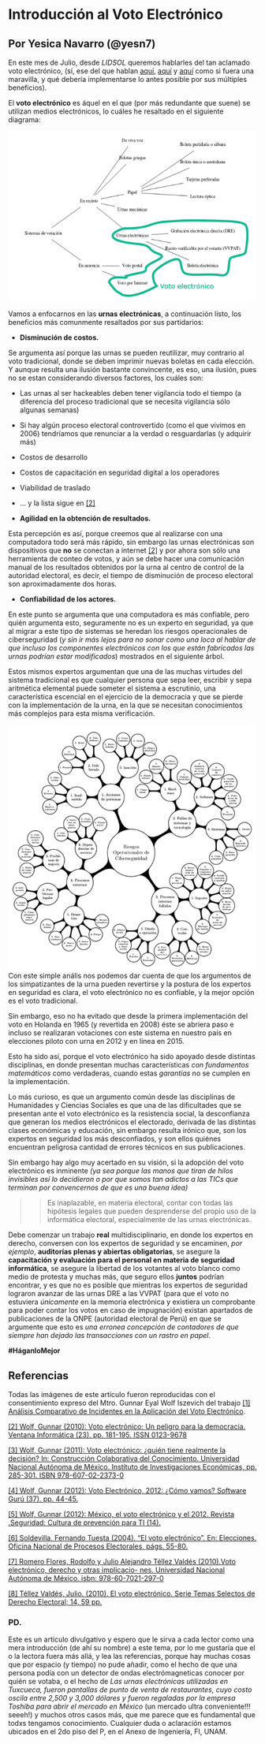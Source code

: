 # Introducción al Voto Electrónico
## Por Yesica Navarro (@yesn7)
En este mes de Julio, desde *LIDSOL* queremos hablarles del tan aclamado voto electrónico, (sí, ese del que hablan [aquí](http://www.milenio.com/opinion/julian-german-molina-carrillo/sociedad-derechos-humanos/sistema-de-votacion-electronica-o-voto-electronico), [aquí](https://expansion.mx/tecnologia/2018/06/12/voto-electronico-en-mexico-se-puede-aplicar?internal_source=PLAYLIST) y [aquí](http://www.nacion321.com/elecciones/mexico-ya-ha-votado-en-urnas-electronicas-y-aqui-la-prueba) como si fuera una maravilla, y qué debería implementarse lo antes posible por sus múltiples beneficios).

El **voto electrónico** es áquel en el que (por más redundante que suene) se utilizan medios electrónicos, lo cuáles he resaltado en el siguiente diagrama:

![Principales esquemas de votación empleadas a lo largo de la historia](material/esquemas-votacion.png "Principales esquemas de votación empleadas a lo largo de la historia")

Vamos a enfocarnos en las **urnas electrónicas**, a continuación listo, los beneficios más comunmente resaltados por sus partidarios:
- **Disminución de costos.**

Se argumenta así porque las urnas se pueden reutilizar, muy contrario al voto tradicional, donde se deben imprimir nuevas boletas en cada elección. Y aunque resulta una ilusión bastante convincente, es eso, una ilusión, pues no se estan considerando diversos factores, los cuáles son:
  - Las urnas al ser hackeables deben tener vigilancia todo el tiempo (a diferencia del proceso tradicional que se necesita vigilancia sólo algunas semanas)
  - Si hay algún proceso electoral controvertido (como el que vivimos en 2006) tendríamos que renunciar a la verdad o resguardarlas (y adquirir más)
  - Costos de desarrollo
  - Costos de capacitación en seguridad digital a los operadores
  - Viabilidad de traslado
  - ... y la lista sigue en [[2]](http://ru.iiec.unam.mx/110/)


- **Agilidad en la obtención de resultados.**

Esta percepción es así, porque creemos que al realizarse con una computadora todo será más rápido, sin embargo las urnas electrónicas son dispositivos que **no** se conectan a internet [[2]](http://ru.iiec.unam.mx/110/) y por ahora son sólo una herramienta de conteo de votos,  y aún se debe hacer una comunicación manual de los resultados obtenidos por la urna al centro de control de la autoridad electoral, es decir, el tiempo de disminución de proceso electoral son aproximadamente dos horas.

- **Confiabilidad de los actores.**

En este punto se argumenta que una computadora es más confiable, pero quién argumenta esto, seguramente no es un experto en seguridad, ya que al migrar a este tipo de sistemas se heredan los riesgos operacionales de ciberseguridad (*y sin ir más lejos para no sonar como una loca al hablar de que incluso los componentes electrónicos con los que están fabricados las urnas podrían estar modificados*) mostrados en el siguiente árbol.

 Estos mismos expertos argumentan que una de las muchas virtudes del sistema tradicional es que cualquier persona que sepa leer, escribir y sepa aritmética elemental puede someter el sistema a escrutinio, una característica escencial en el ejercicio de la democracia y que se pierde con la implementación de la urna, en la que se necesitan conocimientos más complejos para esta misma verificación.

![Árbol de taxonomia ROdC](material/arbol-taxonomia.png "Árbol de taxonomia ROdC")
Con este simple anális nos podemos dar cuenta de que los argumentos de los simpatizantes de la urna pueden revertirse y la postura de los expertos en seguridad es clara, el voto electrónico no es confiable, y la mejor opción es el voto tradicional.  

Sin embargo, eso no ha evitado que desde la primera implementación del voto en Holanda en 1965 (y revertida en 2008) éste se abriera paso e incluso se realizaran votaciones con este sistema en  nuestro país en  elecciones piloto con urna en 2012 y en línea en 2015.

Esto ha sido así, porque el voto electrónico ha sido apoyado desde distintas disciplinas, en donde presentan muchas características *con fundamentos matemáticos* como verdaderas, cuando estas *garantías* no se cumplen en la implementación.



Lo más curioso, es que un argumento común desde las disciplinas de Humanidades y Ciencias Sociales es que una de las dificultades que se presentan ante el voto electrónico es la resistencia social, la desconfianza que generan los medios electrónicos el electorado, derivada de las distintas clases económicas y educación, sin embargo resulta irónico que, son los expertos en seguridad los más desconfiados, y son ellos quiénes encuentran peligrosa cantidad de errores técnicos en sus publicaciones.

Sin embargo hay algo muy acertado en su visión, si la adopción del voto electrónico es inminente *(ya sea porque las manos que tiran de hilos invisibles así lo decidieron o por que somos tan adictos a las TICs que terminan por convencernos de que es una buena idea)*
>>Es inaplazable, en materia electoral, contar con todas las hipótesis legales que pueden desprenderse del propio uso de la informática electoral, especialmente
de las urnas electrónicas.

Debe comenzar un trabajo **real** multidisciplinario, en donde los expertos en derecho, conversen con los expertos de seguridad y se encaminen, *por ejemplo*, **auditorías plenas y abiertas obligatorias**, se asegure la **capacitación y evaluación para el personal en materia de seguridad informática**, se asegure la libertad de los votantes al voto blanco como medio de protesta y  muchas más, que seguro ellos **juntos** podrían encontrar, y es que no es posible que mientras los expertos de seguridad lograron avanzar de las urnas DRE a las VVPAT (para que el voto no estuviera *únicamente* en la memoria electrónica y existiera un comprobante para poder contar los votos en caso de impugnación) existan apartados de publicaciones de la ONPE (autoridad electoral de Perú)  en que se argumente que esto es *una erronea concepción de contadores de que siempre han dejado las transacciones con un rastro en papel*.

**#HáganloMejor**

## Referencias
Todas las imágenes de este artículo fueron reproducidas con el consentimiento expreso del Mtro. Gunnar Eyal Wolf Iszevich del trabajo [[1] Análisis Comparativo de Incidentes en la Aplicación del Voto Electrónico](http://ru.iiec.unam.mx/4097/).

[[2] Wolf, Gunnar (2010): Voto electrónico: Un peligro para la democracia. Ventana Informática (23). pp. 181-195. ISSN 0123-9678 ](http://ru.iiec.unam.mx/110/)

[[3] Wolf, Gunnar (2011): Voto electrónico: ¿quién tiene realmente la decisión? In: Construcción Colaborativa del Conocimiento. Universidad Nacional Autónoma de México. Instituto de Investigaciones Económicas, pp. 285-301. ISBN 978-607-02-2373-0 ](http://ru.iiec.unam.mx/2358/)

[[4] Wolf, Gunnar (2012): Voto Electrónico, 2012: ¿Cómo vamos? Software Gurú (37). pp. 44-45. ](http://ru.iiec.unam.mx/1812/)

[[5] Wolf, Gunnar (2012): México, el voto electrónico y el 2012. Revista .Seguridad: Cultura de prevención para TI (14). ](http://ru.iiec.unam.mx/1813/)

[[6] Soldevilla, Fernando Tuesta (2004). “El voto electrónico”. En: Elecciones. Oficina Nacional de Procesos Electorales, págs. 55-80.](https://www.web.onpe.gob.pe/modEducacion/Publicaciones/L-0026.pdf#page=51)

[[7] Romero Flores, Rodolfo y Julio Alejandro Téllez Valdés (2010).Voto electrónico, derecho y otras implicacio-
nes. Universidad Nacional Autónoma de México. isbn: 978-60-7021-297-0](https://archivos.juridicas.unam.mx/www/bjv/libros/6/2801/2.pdf)

[[8] Téllez Valdés, Julio. (2010). El voto electrónico. Serie Temas Selectos de Derecho Electoral; 14, 59 pp. ](http://www.te.gob.mx/documentacion/publicaciones/Temas_selectos/14_voto.pdf)

### PD.
Este es un artículo divulgativo y espero que le sirva a cada lector como una mera introducción (de ahí su nombre) a este tema, por lo me gustaría que el o la lectora fuera más allá, y lea las referencias, porque hay muchas cosas que por espacio (y tiempo) no pude añadir, como el hecho de que una persona podía con un detector de ondas electrómagneticas conocer por quién se votaba, o el hecho de *Las urnas electrónicas utilizadas en Tuxcueca, fueron pantallas
de punto de venta de restaurantes, cuyo costo oscila entre 2,500 y
3,000 dólares y fueron regaladas por la empresa Toshiba para abrir
el  mercado  en  México*  (un mercado ultra conveniente!!! seeeh!) y muchos otros casos más, que me parece que es fundamental que todxs tengamos conocimiento. Cualquier duda o aclaración estamos ubicados en el 2do piso del P, en el Anexo de Ingeniería, FI, UNAM.
